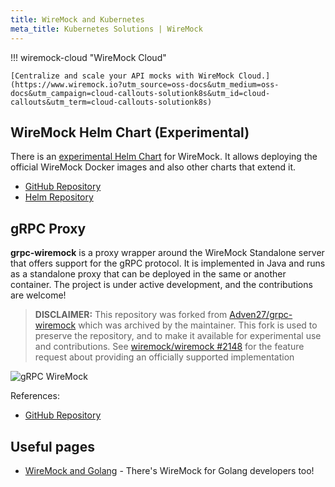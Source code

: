 ```yaml
---
title: WireMock and Kubernetes
meta_title: Kubernetes Solutions | WireMock
---
```




!!! wiremock-cloud "WireMock Cloud"

    [Centralize and scale your API mocks with WireMock Cloud.](https://www.wiremock.io?utm_source=oss-docs&utm_medium=oss-docs&utm_campaign=cloud-callouts-solutionk8s&utm_id=cloud-callouts&utm_term=cloud-callouts-solutionk8s)

## WireMock Helm Chart (Experimental)

There is an [experimental Helm Chart](https://wiremock.github.io/helm-charts/) for WireMock.
It allows deploying the official WireMock Docker images and also other charts that extend it.

- [GitHub Repository](https://github.com/wiremock/helm-charts)
- [Helm Repository](https://wiremock.github.io/helm-charts/)

## gRPC Proxy

**grpc-wiremock** is a proxy wrapper around the WireMock Standalone server that offers support
for the gRPC protocol.
It is implemented in Java and runs as a standalone proxy
that can be deployed in the same or another container.
The project is under active development, and the contributions are welcome!

> **DISCLAIMER:** This repository was forked from [Adven27/grpc-wiremock](https://github.com/Adven27/grpc-wiremock) which was archived by the maintainer.
> This fork is used to preserve the repository, and to make it available for experimental use and contributions.
> See [wiremock/wiremock #2148](https://github.com/wiremock/wiremock/issues/2148) for the feature request about providing an officially supported implementation

![gRPC WireMock](https://cdn.jsdelivr.net/gh/wiremock/grpc-wiremock/doc/overview.drawio.svg)

References:

- [GitHub Repository](https://github.com/wiremock/grpc-wiremock)

## Useful pages

- [WireMock and Golang](../golang) - There's WireMock for Golang developers too!
